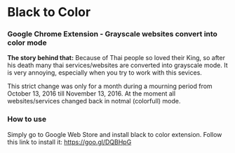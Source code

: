 # Black to Color

### Google Chrome Extension - Grayscale websites convert into color mode

**The story behind that:**
Because of Thai people so loved their King, so after his death many thai
services/websites are converted into grayscale mode. It is very annoying,
especially when you try to work with this sevices.

This strict change was only for a month during a mourning period from October 13, 2016 till November 13, 2016. At the moment all websites/services changed back in notmal (colorfull) mode.


### How to use

Simply go to Google Web Store and install black to color extension.
Follow this link to install it: https://goo.gl/DQBHpG
